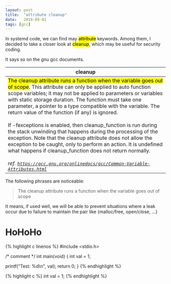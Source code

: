 ```yaml
---
layout: post
title:  "attribute cleanup"
date:   2018-09-01
tags: [gcc]
---
```


In systemd code, we can find may <mark>attribute</mark> keywords. Among them, I decided to take a closer look at <mark>cleanup</mark>, which may be useful for security coding.

It says so on the gnu gcc documents.

<table>
    <thead>
        <tr>
            <th>cleanup</th>
        </tr>
    </thead>
    <tbody>
        <tr>
            <td>
                <mark>The cleanup attribute runs a function when the variable goes out of scope</mark>. This attribute can only be applied to auto function scope variables; it may not be applied to parameters or variables with static storage duration. The function must take one parameter, a pointer to a type compatible with the variable. The return value of the function (if any) is ignored.
                <br><br>
                If -fexceptions is enabled, then cleanup_function is run during the stack unwinding that happens during the processing of the exception. Note that the cleanup attribute does not allow the exception to be caught, only to perform an action. It is undefined what happens if cleanup_function does not return normally.
                <br><br>
                <cite>ref. <a href="https://gcc.gnu.org/onlinedocs/gcc/Common-Variable-Attributes.html"><code>https://gcc.gnu.org/onlinedocs/gcc/Common-Variable-Attributes.html</code></a></cite>
            </td>
        </tr>
    </tbody>
</table>

The following phrases are noticeable:
> The cleanup attribute runs a function when the variable goes out of scope

It means, if used well, we will be able to prevent situations where a leak occur due to failure to maintain the pair like {malloc/free, open/close, ...}

# HoHoHo
{% highlight c linenos %}
#include <stdio.h>

/* comment */
int main(void) {
  int val = 1;

























  printf("Test: %d\n", val);
  return 0;
}
{% endhighlight %}

{% highlight c %}
int val = 1;
{% endhighlight %}